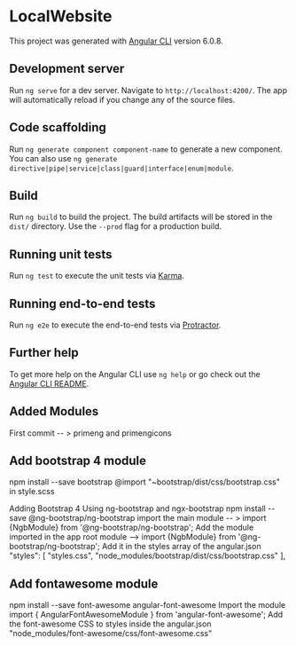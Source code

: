 # LocalWebsite

This project was generated with [Angular CLI](https://github.com/angular/angular-cli) version 6.0.8.

## Development server

Run `ng serve` for a dev server. Navigate to `http://localhost:4200/`. The app will automatically reload if you change any of the source files.

## Code scaffolding

Run `ng generate component component-name` to generate a new component. You can also use `ng generate directive|pipe|service|class|guard|interface|enum|module`.

## Build

Run `ng build` to build the project. The build artifacts will be stored in the `dist/` directory. Use the `--prod` flag for a production build.

## Running unit tests

Run `ng test` to execute the unit tests via [Karma](https://karma-runner.github.io).

## Running end-to-end tests

Run `ng e2e` to execute the end-to-end tests via [Protractor](http://www.protractortest.org/).

## Further help

To get more help on the Angular CLI use `ng help` or go check out the [Angular CLI README](https://github.com/angular/angular-cli/blob/master/README.md).

## Added Modules

First commit -- > primeng and primengicons

## Add bootstrap 4 module
npm install --save bootstrap
    @import "~bootstrap/dist/css/bootstrap.css" in style.scss

Adding Bootstrap 4 Using ng-bootstrap and ngx-bootstrap
    npm install --save @ng-bootstrap/ng-bootstrap
import the main module -- > import {NgbModule} from '@ng-bootstrap/ng-bootstrap';
Add the module imported in the app root module --> 
    import {NgbModule} from '@ng-bootstrap/ng-bootstrap';
Add it in the styles array of the angular.json
    "styles": [
        "styles.css",
        "node_modules/bootstrap/dist/css/bootstrap.css"
    ],

## Add fontawesome module 
npm install --save font-awesome angular-font-awesome
Import the module
    import { AngularFontAwesomeModule } from 'angular-font-awesome';
Add the font-awesome CSS to styles inside the angular.json
    "node_modules/font-awesome/css/font-awesome.css"

